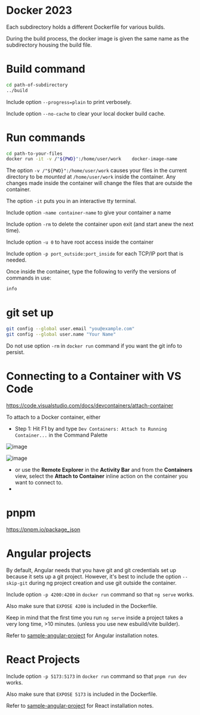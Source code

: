 
# Docker 2023

Each subdirectory holds a different Dockerfile for various builds.

During the build process, the docker image is given the same name as the subdirectory housing the build file.


# Build command

```bash 
cd path-of-subdirectory
../build 
```

Include option `--progress=plain` to print verbosely.

Include option `--no-cache` to clear your local docker build cache.

# Run commands


```bash
cd path-to-your-files
docker run -it -v /"${PWD}":/home/user/work    docker-image-name
```

The option `-v /"${PWD}":/home/user/work` causes your files in the current directory to be *mounted* at `/home/user/work` inside the container. Any changes made inside the container will change the files that are outside the container.

The option `-it` puts you in an interactive tty terminal.

Include option `-name container-name` to give your container a name

Include option `-rm` to delete the container upon exit (and start anew the next time).

Include option `-u 0` to have root access inside the container

Include option `-p port_outside:port_inside` for each TCP/IP port that is needed.

Once inside the container, type the following to verify the versions of commands in use:

```bash
info
```


# git set up

```bash
git config --global user.email "you@example.com"
git config --global user.name "Your Name"
```

Do not use option `-rm` in `docker run` command if you want the git info to persist.


# Connecting to a Container with VS Code

https://code.visualstudio.com/docs/devcontainers/attach-container  

To attach to a Docker container, either 

- Step 1: Hit F1 by and type `Dev Containers: Attach to Running Container...` in the Command Palette

 
![image](https://github.com/ron2015schmitt/docker/assets/11559541/310d7f53-9b23-4077-a33d-760e16535896)

![image](https://github.com/ron2015schmitt/docker/assets/11559541/761bc60d-6030-42c2-a78f-657141d75d6d)


- or use the **Remote Explorer** in the **Activity Bar** and from the **Containers** view, select the **Attach to Container** inline action on the container you want to connect to.
- 


# pnpm

https://pnpm.io/package_json 


# Angular projects

By default, Angular needs that you have git and git credentials set up because it sets up a git project.  However, it's best to include the option `--skip-git` during ng project creation and use git outside the container.

Include option `-p 4200:4200` in `docker run` command so that `ng serve` works.

Also make sure that `EXPOSE 4200` is included in the Dockerfile.

Keep in mind that the first time you run `ng serve` inside a project takes a very long time, >10 minutes. (unless you use new esbuild/vite builder).

Refer to [sample-angular-project](https://github.com/ron2015schmitt/sample-angular-project/tree/main#how-this-repo-was-created) for Angular installation notes.


# React Projects

Include option `-p 5173:5173` in `docker run` command so that `pnpm run dev` works.

Also make sure that `EXPOSE 5173` is included in the Dockerfile.

Refer to [sample-angular-project](https://github.com/ron2015schmitt/sample-react-project/blob/main/README.md#how-this-repo-was-created) for React installation notes.





